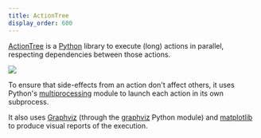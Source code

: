 ```yaml
---
title: ActionTree
display_order: 600
---
```

[ActionTree](http://jacquev6.github.io/ActionTree/) is a [Python](https://www.python.org/) library to execute (long) actions in parallel, respecting dependencies between those actions.

<div class="text-center">
<img class="img-fluid" src="http://jacquev6.github.io/ActionTree/_static/logo.png">
</div>

To ensure that side-effects from an action don't affect others, it uses Python's [multiprocessing](https://docs.python.org/3/library/multiprocessing.html) module to launch each action in its own subprocess.

It also uses [Graphviz](http://graphviz.org/) (through the [graphviz](https://pypi.python.org/pypi/graphviz) Python module)
and [matplotlib](http://matplotlib.org/) to produce visual reports of the execution.
